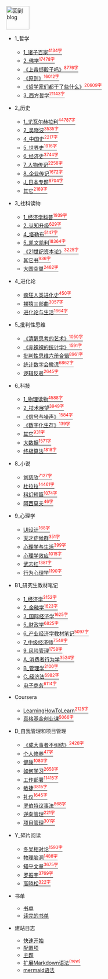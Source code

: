 
<a href="http://www.guofei.site" target='blog'>
<img src="http://www.guofei.site/public/img/me.png"  alt="回到blog" height="64" width="64">
</a>

* 1_哲学
    * [1_诸子百家<sup style = "color:red">4134字<sup>](docs/1_哲学/1_诸子百家.md)
    * [2_佛学<sup style = "color:red">17478字<sup>](docs/1_哲学/2_佛学.md)
    * [《上帝掷骰子吗》<sup style = "color:red">8776字<sup>](docs/1_哲学/《上帝掷骰子吗》.md)
    * [《原则》<sup style = "color:red">16012字<sup>](docs/1_哲学/《原则》.md)
    * [《哲学家们都干了些什么》<sup style = "color:red">20609字<sup>](docs/1_哲学/《哲学家们都干了些什么》.md)
    * [3_西方哲学<sup style = "color:red">21143字<sup>](docs/1_哲学/3_西方哲学.md)
* 2_历史
    * [1_尤瓦尔赫拉利<sup style = "color:red">44787字<sup>](docs/2_历史/1_尤瓦尔赫拉利.md)
    * [2_吴晓波<sup style = "color:red">3535字<sup>](docs/2_历史/2_吴晓波.md)
    * [4_中国史<sup style = "color:red">2217字<sup>](docs/2_历史/4_中国史.md)
    * [5_世界史<sup style = "color:red">1916字<sup>](docs/2_历史/5_世界史.md)
    * [6_经济史<sup style = "color:red">3744字<sup>](docs/2_历史/6_经济史.md)
    * [7_人物传记<sup style = "color:red">2258字<sup>](docs/2_历史/7_人物传记.md)
    * [8_企业传记<sup style = "color:red">1672字<sup>](docs/2_历史/8_企业传记.md)
    * [J_日本专题<sup style = "color:red">8704字<sup>](docs/2_历史/J_日本专题.md)
    * [其它<sup style = "color:red">2169字<sup>](docs/2_历史/其它.md)
* 3_社科读物
    * [1_经济学科普<sup style = "color:red">1939字<sup>](docs/3_社科读物/1_经济学科普.md)
    * [2_认知升级<sup style = "color:red">629字<sup>](docs/3_社科读物/2_认知升级.md)
    * [4_塔勒布<sup style = "color:red">5147字<sup>](docs/3_社科读物/4_塔勒布.md)
    * [5_凯文凯利<sup style = "color:red">18364字<sup>](docs/3_社科读物/5_凯文凯利.md)
    * [《21世纪资本论》<sup style = "color:red">3225字<sup>](docs/3_社科读物/《21世纪资本论》.md)
    * [其它书<sup style = "color:red">936字<sup>](docs/3_社科读物/其它书.md)
    * [大国空巢<sup style = "color:red">2482字<sup>](docs/3_社科读物/大国空巢.md)
* 4_进化论
    * [疯狂人类进化史<sup style = "color:red">450字<sup>](docs/4_进化论/疯狂人类进化史.md)
    * [裸猿三部曲<sup style = "color:red">3057字<sup>](docs/4_进化论/裸猿三部曲.md)
    * [进化论与生活<sup style = "color:red">1664字<sup>](docs/4_进化论/进化论与生活.md)
* 5_批判性思维
    * [《清醒思考的艺术》<sup style = "color:red">1050字<sup>](docs/5_批判性思维/《清醒思考的艺术》.md)
    * [《赤裸裸的统计学》<sup style = "color:red">1591字<sup>](docs/5_批判性思维/《赤裸裸的统计学》.md)
    * [批判性思维六册合辑<sup style = "color:red">8961字<sup>](docs/5_批判性思维/批判性思维六册合辑.md)
    * [统计数字会撒谎<sup style = "color:red">6862字<sup>](docs/5_批判性思维/统计数字会撒谎.md)
    * [逻辑反驳<sup style = "color:red">2645字<sup>](docs/5_批判性思维/逻辑反驳.md)
* 6_科技
    * [1_物理读物<sup style = "color:red">4588字<sup>](docs/6_科技/1_物理读物.md)
    * [2_技术展望<sup style = "color:red">3949字<sup>](docs/6_科技/2_技术展望.md)
    * [《信号与噪声》<sup style = "color:red">1584字<sup>](docs/6_科技/《信号与噪声》.md)
    * [《数字化生存》<sup style = "color:red">139字<sup>](docs/6_科技/《数字化生存》.md)
    * [其它<sup style = "color:red">931字<sup>](docs/6_科技/其它.md)
    * [大数据<sup style = "color:red">1571字<sup>](docs/6_科技/大数据.md)
    * [终极算法<sup style = "color:red">1818字<sup>](docs/6_科技/终极算法.md)
* 8_小说
    * [刘慈欣<sup style = "color:red">7127字<sup>](docs/8_小说/刘慈欣.md)
    * [杜拉拉<sup style = "color:red">14461字<sup>](docs/8_小说/杜拉拉.md)
    * [科幻短篇<sup style = "color:red">1074字<sup>](docs/8_小说/科幻短篇.md)
    * [阿西莫夫<sup style = "color:red">46字<sup>](docs/8_小说/阿西莫夫.md)
* 9_心理学
    * [UI设计<sup style = "color:red">168字<sup>](docs/9_心理学/UI设计.md)
    * [天才症候群<sup style = "color:red">351字<sup>](docs/9_心理学/天才症候群.md)
    * [心理学与生活<sup style = "color:red">399字<sup>](docs/9_心理学/心理学与生活.md)
    * [心理学效应<sup style = "color:red">1015字<sup>](docs/9_心理学/心理学效应.md)
    * [武志红<sup style = "color:red">1381字<sup>](docs/9_心理学/武志红.md)
    * [行为心理学<sup style = "color:red">1190字<sup>](docs/9_心理学/行为心理学.md)
* B1_研究生教材笔记
    * [1_经济学<sup style = "color:red">3152字<sup>](docs/B1_研究生教材笔记/1_经济学.md)
    * [2_金融学<sup style = "color:red">1623字<sup>](docs/B1_研究生教材笔记/2_金融学.md)
    * [3_国际经济学<sup style = "color:red">1625字<sup>](docs/B1_研究生教材笔记/3_国际经济学.md)
    * [5_财政学<sup style = "color:red">6825字<sup>](docs/B1_研究生教材笔记/5_财政学.md)
    * [6_产业经济学教材笔记<sup style = "color:red">5097字<sup>](docs/B1_研究生教材笔记/6_产业经济学教材笔记.md)
    * [7_中级经济师<sup style = "color:red">7548字<sup>](docs/B1_研究生教材笔记/7_中级经济师.md)
    * [9_风险管理<sup style = "color:red">1758字<sup>](docs/B1_研究生教材笔记/9_风险管理.md)
    * [A_消费者行为学<sup style = "color:red">3524字<sup>](docs/B1_研究生教材笔记/A_消费者行为学.md)
    * [B_管理学<sup style = "color:red">2100字<sup>](docs/B1_研究生教材笔记/B_管理学.md)
    * [C_经济法<sup style = "color:red">6982字<sup>](docs/B1_研究生教材笔记/C_经济法.md)
    * [电子商务<sup style = "color:red">6114字<sup>](docs/B1_研究生教材笔记/电子商务.md)
* Coursera
    * [LearningHowToLearn<sup style = "color:red">2125字<sup>](docs/Coursera/LearningHowToLearn.md)
    * [真格基金创业课<sup style = "color:red">5066字<sup>](docs/Coursera/真格基金创业课.md)
* D_自我管理和项目管理
    * [《成大事者不纠结》<sup style = "color:red">2428字<sup>](docs/D_自我管理和项目管理/《成大事者不纠结》.md)
    * [个人修养<sup style = "color:red">47字<sup>](docs/D_自我管理和项目管理/个人修养.md)
    * [健康<sup style = "color:red">1080字<sup>](docs/D_自我管理和项目管理/健康.md)
    * [如何学习<sup style = "color:red">2658字<sup>](docs/D_自我管理和项目管理/如何学习.md)
    * [工作部署<sup style = "color:red">11415字<sup>](docs/D_自我管理和项目管理/工作部署.md)
    * [敏捷<sup style = "color:red">3815字<sup>](docs/D_自我管理和项目管理/敏捷.md)
    * [礼仪<sup style = "color:red">1645字<sup>](docs/D_自我管理和项目管理/礼仪.md)
    * [罗伯特议事法<sup style = "color:red">868字<sup>](docs/D_自我管理和项目管理/罗伯特议事法.md)
    * [逆向管理<sup style = "color:red">221字<sup>](docs/D_自我管理和项目管理/逆向管理.md)
    * [项目管理<sup style = "color:red">301字<sup>](docs/D_自我管理和项目管理/项目管理.md)
* Y_碎片阅读
    * [冬吴相对论<sup style = "color:red">1593字<sup>](docs/Y_碎片阅读/冬吴相对论.md)
    * [物理脑洞<sup style = "color:red">1488字<sup>](docs/Y_碎片阅读/物理脑洞.md)
    * [知乎文章<sup style = "color:red">3675字<sup>](docs/Y_碎片阅读/知乎文章.md)
    * [罗振宇<sup style = "color:red">3769字<sup>](docs/Y_碎片阅读/罗振宇.md)
    * [高晓松<sup style = "color:red">322字<sup>](docs/Y_碎片阅读/高晓松.md)


* 书单
    * [书单](书单/书单.md)
    * [读完的书单](书单/读完的书单.md)
* 建站日志
    * [快速开始](建站日志/quickstart.md)
    * [配置项](建站日志/configuration.md)
    * [主题](建站日志/themes.md)
    * [扩展Markdown语法<sup style="color:red">(new)<sup>](建站日志/markdown.md)
    * [mermaid语法](建站日志/mermaid.md)
